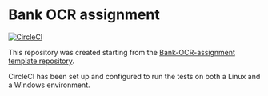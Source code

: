 # Bank OCR assignment

[![CircleCI](https://dl.circleci.com/status-badge/img/gh/dario-campagna/BankOCR-multienv/tree/main.svg?style=svg)](https://dl.circleci.com/status-badge/redirect/gh/dario-campagna/BankOCR-multienv/tree/main)

This repository was created starting from the [Bank-OCR-assignment template repository](https://github.com/dario-campagna/Bank-OCR-assignment).

CircleCI has been set up and configured to run the tests on both a Linux and a Windows environment.
